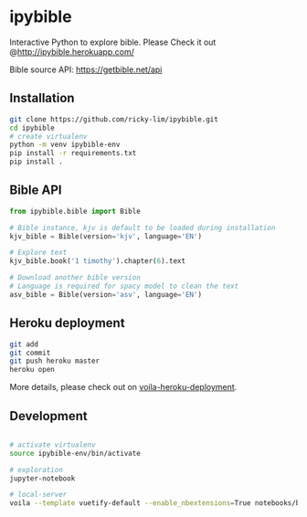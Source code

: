 # ipybible

Interactive Python to explore bible. Please Check it out @http://ipybible.herokuapp.com/

Bible source API: https://getbible.net/api

## Installation

```bash
git clone https://github.com/ricky-lim/ipybible.git
cd ipybible
# create virtualenv
python -m venv ipybible-env
pip install -r requirements.txt
pip install .
```

## Bible API
```python
from ipybible.bible import Bible  

# Bible instance, kjv is default to be loaded during installation
kjv_bible = Bible(version='kjv', language='EN')

# Explore text
kjv_bible.book('1 timothy').chapter(6).text 

# Download another bible version 
# Language is required for spacy model to clean the text
asv_bible = Bible(version='asv', language='EN')   
```

## Heroku deployment
```bash
git add 
git commit
git push heroku master
heroku open
```
 More details, please check out on [voila-heroku-deployment](https://voila.readthedocs.io/en/latest/deploy.html).

## Development
```bash

# activate virtualenv
source ipybible-env/bin/activate

# exploration
jupyter-notebook

# local-server
voila --template vuetify-default --enable_nbextensions=True notebooks/bible.ipynb 
```
